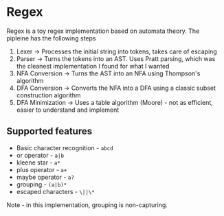 # Regex

Regex is a toy regex implementation based on automata theory. The pipleine has the following steps

1. Lexer -> Processes the initial string into tokens, takes care of escaping
2. Parser -> Turns the tokens into an AST. Uses Pratt parsing, which was the cleanest implementation I found for what I wanted
3. NFA Conversion -> Turns the AST into an NFA using Thompson's algorithm
4. DFA Conversion -> Converts the NFA into a DFA using a classic subset construction algorithm
5. DFA Minimization -> Uses a table algorithm (Moore) - not as efficient, easier to understand and implement

## Supported features

* Basic character recognition - `abcd`
* or operator - `a|b`
* kleene star - `a*`
* plus operator - `a+`
* maybe operator - `a?`
* grouping - `(a|b)*`
* escaped characters - `\||\*`
<!-- * wildcards - `.*`  -->

Note - in this implementation, grouping is non-capturing.
